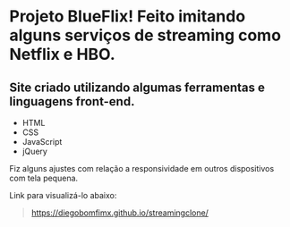 # Projeto BlueFlix! Feito imitando alguns serviços de streaming como Netflix e HBO.

## Site criado utilizando algumas ferramentas e linguagens front-end.<br>

* HTML
* CSS
* JavaScript
* jQuery

 Fiz alguns ajustes com relação a responsividade em outros dispositivos com tela pequena.

Link para visualizá-lo abaixo: <br>
>https://diegobomfimx.github.io/streamingclone/
